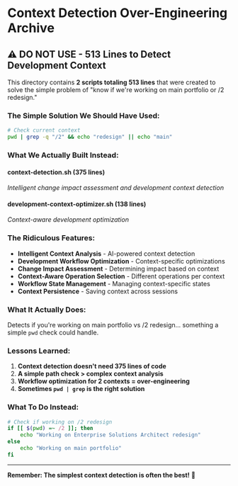 # Context Detection Over-Engineering Archive

## ⚠️ DO NOT USE - 513 Lines to Detect Development Context

This directory contains **2 scripts totaling 513 lines** that were created to solve the simple problem of "know if we're working on main portfolio or /2 redesign."

### The Simple Solution We Should Have Used:
```bash
# Check current context
pwd | grep -q "/2" && echo "redesign" || echo "main"
```

### What We Actually Built Instead:

#### **context-detection.sh (375 lines)**
*Intelligent change impact assessment and development context detection*

#### **development-context-optimizer.sh (138 lines)**
*Context-aware development optimization*

### The Ridiculous Features:
- **Intelligent Context Analysis** - AI-powered context detection
- **Development Workflow Optimization** - Context-specific optimizations
- **Change Impact Assessment** - Determining impact based on context
- **Context-Aware Operation Selection** - Different operations per context
- **Workflow State Management** - Managing context-specific states
- **Context Persistence** - Saving context across sessions

### What It Actually Does:
Detects if you're working on main portfolio vs /2 redesign... something a simple `pwd` check could handle.

### Lessons Learned:
1. **Context detection doesn't need 375 lines of code**
2. **A simple path check > complex context analysis**
3. **Workflow optimization for 2 contexts = over-engineering**
4. **Sometimes `pwd | grep` is the right solution**

### What To Do Instead:
```bash
# Check if working on /2 redesign
if [[ $(pwd) =~ /2 ]]; then
    echo "Working on Enterprise Solutions Architect redesign"
else
    echo "Working on main portfolio"
fi
```

---
**Remember: The simplest context detection is often the best!** 🎯